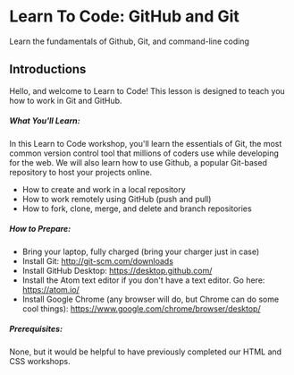 # Learn To Code: GitHub and Git
Learn the fundamentals of Github, Git, and command-line coding

## Introductions
Hello, and welcome to Learn to Code! This lesson is designed to teach you how to work in Git and GitHub. 

##### What You'll Learn:
In this Learn to Code workshop, you'll learn the essentials of Git, the most common version control tool that millions of coders use while developing for the web. We will also learn how to use Github, a popular Git-based repository to host your projects online. 
- How to create and work in a local repository
- How to work remotely using GitHub (push and pull)
- How to fork, clone, merge, and delete and branch repositories

##### How to Prepare:  
- Bring your laptop, fully charged (bring your charger just in case)
- Install Git: http://git-scm.com/downloads
- Install GitHub Desktop: https://desktop.github.com/
- Install the Atom text editor if you don't have a text editor. Go here: https://atom.io/
- Install Google Chrome (any browser will do, but Chrome can do some cool things): https://www.google.com/chrome/browser/desktop/

##### Prerequisites:
None, but it would be helpful to have previously completed our HTML and CSS workshops.

##
